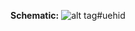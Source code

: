 **Schematic:**
![alt tag](https://raw.githubusercontent.com/username/projectname/branch/path/to/img.png)#uehid
